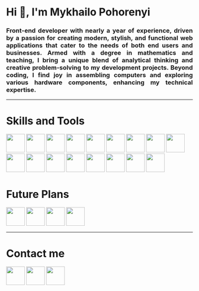 <h1>Hi 👋, I'm Mykhailo Pohorenyi</h1>
<h3 align="justify">Front-end developer with nearly a year of experience, driven by a passion for creating modern, stylish, and functional web applications that cater to the needs of both end users and businesses. Armed with a degree in mathematics and teaching, I bring a unique blend of analytical thinking and creative problem-solving to my development projects. Beyond coding, I find joy in assembling computers and exploring various hardware components, enhancing my technical expertise.</h3>

---

<h1>Skills and Tools</h1>

<div>
  <img width="50px" src="https://devicons.railway.app/i/html5.svg" />
  <img width="50px" src="https://devicons.railway.app/i/css3.svg" />
  <img width="50px" src="https://devicons.railway.app/i/sass.svg" />
  <img width="50px" src="https://cdn.jsdelivr.net/gh/devicons/devicon/icons/bulma/bulma-plain.svg" />
  <img width="50px" src="https://devicons.railway.app/i/javascript.svg" />
  <img width="50px" src="https://devicons.railway.app/i/typescript.svg" />
  <img width="50px" src="https://devicons.railway.app/i/react.svg" />
  <img width="50px" src="https://devicons.railway.app/i/redux.svg" />
  <img width="50px" src="https://devicons.railway.app/i/nodejs.svg" />
  <img width="50px" src="https://cdn.jsdelivr.net/gh/devicons/devicon/icons/express/express-original.svg" />
  <img width="50px" src="https://devicons.railway.app/i/postgresql.svg" />
  <img width="50px" src="https://devicons.railway.app/i/git.svg" />
  <img width="50px" src="https://devicons.railway.app/i/github-light.svg" />
  <img width="50px" src="https://devicons.railway.app/i/npm.svg" />
  <img width="50px" src="https://devicons.railway.app/i/visual-studio-code.svg" />
  <img width="50px" src="https://devicons.railway.app/i/figma.svg" />
  <img width="50px" src="https://cdn.jsdelivr.net/gh/devicons/devicon/icons/photoshop/photoshop-line.svg" />
</div

<br />
  
<h1>Future Plans</h1>

<div>
  <img width="50px" src="https://devicons.railway.app/i/vuejs.svg" />
  <img width="50px" src="https://devicons.railway.app/i/angularjs.svg" />
  <img width="50px" src="https://cdn.jsdelivr.net/gh/devicons/devicon/icons/jest/jest-plain.svg" />
  <img width="50px" src="https://devicons.railway.app/i/nextjs-light.svg" />
</div>

---

<h1>Contact me</h1>

<div>
  <a href="mailto:mykhailo.pohorenyi@gmail.com"><img width="50px" src="https://www.svgrepo.com/show/303161/gmail-icon-logo.svg"/></a>
  <a href="https://www.linkedin.com/in/mykhailo-pohorenyi/"><img width="50px" src="https://cdn.jsdelivr.net/gh/devicons/devicon/icons/linkedin/linkedin-original.svg" /></a>
  <a href="https://t.me/mpohorenyi"><img width="50px" src="https://www.svgrepo.com/show/452115/telegram.svg"/></a>
</div>
